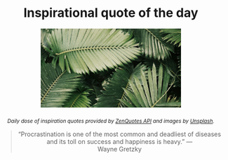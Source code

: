 
<div align="center">

# Inspirational quote of the day

<img src="./data/photo.jpeg" alt="Beautiful nature photo" width="320" height="180">

<sub><i>Daily dose of inspiration quotes provided by [ZenQuotes API](https://zenquotes.io/) and images by [Unsplash](https://unsplash.com/).</i></sub>


<blockquote>&ldquo;Procrastination is one of the most common and deadliest of diseases and its toll on success and happiness is heavy.&rdquo; &mdash; <footer>Wayne Gretzky</footer></blockquote>

</div>
